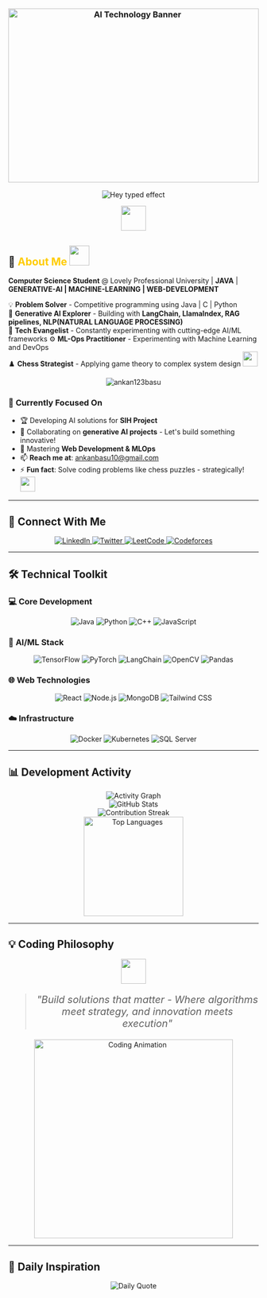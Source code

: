 <div align="center">
  <h3 align="center">
    <img src="https://wallpaperaccess.com/full/5927911.gif" width="100%" height="350" alt="AI Technology Banner">
  </h3> 
</div>

<div align="center">

  ![Hey typed effect](https://readme-typing-svg.herokuapp.com?font=Poppins&weight=500&size=25&pause=1000&center=true&vCenter=true&width=600&lines=Hey+there!+I'm+Ankan+Basu+%F0%9F%91%8B;ML-Ops+And+AI+Enthusiast+⚡;4x+Hackathon+Winner+🏆;Always+learning+%26+building!+🚀)

  <img src="https://media.giphy.com/media/hvRJCLFzcasrR4ia7z/giphy.gif" width="50">
  
</div> 

## 🧠 <span style="color:#ffcc00;">About Me</span> <img src="https://media.giphy.com/media/L1R1tvI9svkIWwpVYr/giphy.gif" width="40">

**Computer Science Student** @ Lovely Professional University | **JAVA** | **GENERATIVE-AI | MACHINE-LEARNING | WEB-DEVELOPMENT**  

💡 **Problem Solver** - Competitive programming using Java | C | Python  
🤖 **Generative AI Explorer** - Building with **LangChain, LlamaIndex, RAG pipelines, NLP(NATURAL LANGUAGE PROCESSING)**  
🚀 **Tech Evangelist** - Constantly experimenting with cutting-edge AI/ML frameworks 
⚙️ **ML-Ops Practitioner** - Experimenting with Machine Learning and DevOps  
♟️ **Chess Strategist** - Applying game theory to complex system design <img src="https://media.giphy.com/media/l0HlP7MAJkU8dX7g4/giphy.gif" width="30">
 

<p align="center">
  <img src="https://komarev.com/ghpvc/?username=ankan123basu&label=Profile%20views&color=0e75b6&style=flat" alt="ankan123basu">
</p>

### 🔭 **Currently Focused On**
- 🏆 Developing AI solutions for **SIH Project**
- 🤝 Collaborating on **generative AI projects** - Let's build something innovative!  
- 🌱 Mastering **Web Development & MLOps**  
- 📫 **Reach me at**: ankanbasu10@gmail.com  
- ⚡ **Fun fact**: Solve coding problems like chess puzzles - strategically! <img src="https://media.giphy.com/media/WUlplcMpOCEmTGBtBW/giphy.gif" width="30">

---

## 🤝 **Connect With Me**
<p align="center">
  <a href="https://www.linkedin.com/in/ankan-basu-595152271" target="_blank">
    <img src="https://img.shields.io/badge/LinkedIn-Professional-0A66C2?logo=linkedin&style=for-the-badge" alt="LinkedIn">
  </a>
  <a href="https://x.com/AnkanBasu02" target="_blank">
    <img src="https://img.shields.io/badge/Twitter-Tech%20Thoughts-1DA1F2?logo=twitter&style=for-the-badge" alt="Twitter">
  </a>
  <a href="https://leetcode.com/u/ankanbasu10/" target="_blank">
    <img src="https://img.shields.io/badge/LeetCode-Solutions-FFA116?logo=leetcode&style=for-the-badge" alt="LeetCode">
  </a>
  <a href="https://codeforces.com/profile/ankanbasu10" target="_blank">
    <img src="https://img.shields.io/badge/Codeforces-Competitions-1F8ACB?logo=codeforces&style=for-the-badge" alt="Codeforces">
  </a>
</p>

---

## 🛠️ **Technical Toolkit**

### 💻 **Core Development**
<p align="center">
  <img src="https://img.shields.io/badge/Java-ED8B00?logo=openjdk&logoColor=white" alt="Java">
  <img src="https://img.shields.io/badge/Python-3776AB?logo=python&logoColor=white" alt="Python">
  <img src="https://img.shields.io/badge/C++-00599C?logo=c%2B%2B&logoColor=white" alt="C++">
  <img src="https://img.shields.io/badge/JavaScript-F7DF1E?logo=javascript&logoColor=black" alt="JavaScript">
</p>

### 🤖 **AI/ML Stack**
<p align="center">
  <img src="https://img.shields.io/badge/TensorFlow-FF6F00?logo=tensorflow&logoColor=white" alt="TensorFlow">
  <img src="https://img.shields.io/badge/PyTorch-EE4C2C?logo=pytorch&logoColor=white" alt="PyTorch">
  <img src="https://img.shields.io/badge/LangChain-00ADD8?logo=langchain&logoColor=white" alt="LangChain">
  <img src="https://img.shields.io/badge/OpenCV-5C3EE8?logo=opencv&logoColor=white" alt="OpenCV">
  <img src="https://img.shields.io/badge/Pandas-150458?logo=pandas&logoColor=white" alt="Pandas">
</p>

### 🌐 **Web Technologies**
<p align="center">
  <img src="https://img.shields.io/badge/React-61DAFB?logo=react&logoColor=black" alt="React">
  <img src="https://img.shields.io/badge/Node.js-339933?logo=node.js&logoColor=white" alt="Node.js">
  <img src="https://img.shields.io/badge/MongoDB-47A248?logo=mongodb&logoColor=white" alt="MongoDB">
  <img src="https://img.shields.io/badge/Tailwind_CSS-06B6D4?logo=tailwind-css&logoColor=white" alt="Tailwind CSS">
</p>

### ☁️ **Infrastructure**
<p align="center">
  <img src="https://img.shields.io/badge/Docker-2496ED?logo=docker&logoColor=white" alt="Docker">
  <img src="https://img.shields.io/badge/Kubernetes-326CE5?logo=kubernetes&logoColor=white" alt="Kubernetes">
  <img src="https://img.shields.io/badge/SQL_Server-CC2927?logo=microsoft-sql-server&logoColor=white" alt="SQL Server">
</p>

---

## 📊 **Development Activity**

<div align="center">
  <img src="https://github-readme-activity-graph.vercel.app/graph?username=ankan123basu&theme=react-dark&area=true&hide_border=true" alt="Activity Graph">
  <br>
  <img src="https://github-readme-stats.vercel.app/api?username=ankan123basu&show_icons=true&theme=vision-friendly-dark&include_all_commits=true" alt="GitHub Stats">
  <br>
  <img src="https://github-readme-streak-stats.herokuapp.com/?user=ankan123basu&theme=vision-friendly-dark" alt="Contribution Streak">
  <br>
  <img src="https://github-readme-stats.vercel.app/api/top-langs?username=ankan123basu&layout=compact&theme=vision-friendly-dark&langs_count=8" alt="Top Languages" height="200">
</div>

---

## 💡 **Coding Philosophy**
<div align="center">
  <img src="https://media.giphy.com/media/3o6Zt6ML6BklcajjsA/giphy.gif" width="50">
  <blockquote style="font-size: 20px; font-style: italic;">
    "Build solutions that matter - Where algorithms meet strategy, and innovation meets execution"
  </blockquote>
  <img src="https://media.giphy.com/media/qgQUggAC3Pfv687qPC/giphy.gif" width="400" alt="Coding Animation">
</div>

---

## 🌟 **Daily Inspiration** 
<div align="center">
  <img src="https://quotes-github-readme.vercel.app/api?type=horizontal&theme=radical" alt="Daily Quote">
</div>
